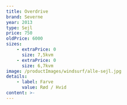 ```yaml
---
title: Overdrive
brand: Severne
year: 2013
type: Sejl
price: 750
oldPrice: 6000
sizes:
    - extraPrice: 0
      size: 7,5kvm
    - extraPrice: 0
      size: 6,7kvm
image: /productImages/windsurf/alle-sejl.jpg
details:
    - label: Farve
      value: Rød / Hvid
content: >-
---
```

